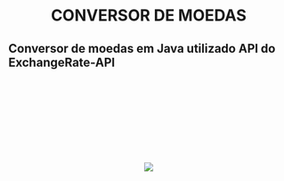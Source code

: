 <h1 align="center"> CONVERSOR DE MOEDAS </h1>
<h2 align="left"> Conversor de moedas em Java utilizado API do ExchangeRate-API </h2>
</br>
</br>
</br>
</br>
</br>
</br>
</br>
</br>
<p align="center">
<img loading="lazy" src="http://img.shields.io/static/v1?label=STATUS&message=PRONTO%20DESENVOLVIDO&color=GREEN&style=for-the-badge"/>
</p>


